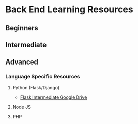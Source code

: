 # Back End Learning Resources

## Beginners

## Intermediate

## Advanced


### Language Specific Resources

1. Python (Flask/Django)
    - [Flask Intermediate Google Drive](https://drive.google.com/drive/folders/1--AB2bFLhEfgonfR0r6oZQe4P_DAKN-U)
 


2. Node JS


3. PHP



